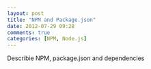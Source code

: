 ```yaml
---
layout: post
title: "NPM and Package.json"
date: 2012-07-29 09:28
comments: true
categories: [NPM, Node.js]
---
```

Describie NPM, package.json and dependencies
